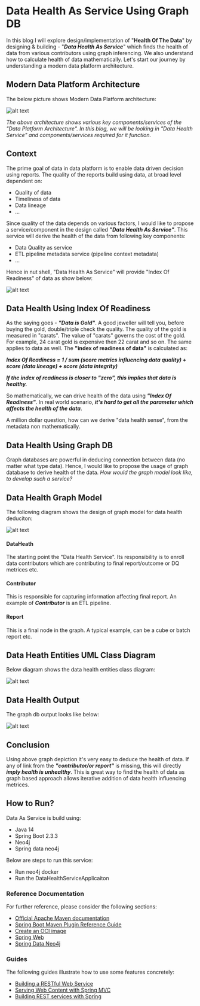 # Data Health As Service Using Graph DB

In this blog I will explore design/implementation of "**Health Of The Data**" by designing & building - "**_Data Health As Service_**" which finds the health of data from various contributors using graph inferencing. We also understand how to calculate health of data mathematically.
Let's start our journey by understanding a modern data platform architecture.
## Modern Data Platform Architecture
The below picture shows Modern Data Platform architecture:

![alt text](DataArchitecture.png)

_The above architecture shows various key components/services of the "Data Platform Architecture". In this blog, we will be looking in "Data Health Service" and components/services required for it function._

## Context
The prime goal of data in data platform is to enable data driven decision using reports. The quality of the reports build using data, at broad level dependent on:
- Quality of data
- Timeliness of data
- Data lineage
- ...

Since quality of the data depends on various factors, I would like to propose a service/component in the design called _**"Data Health As Service"**_. This service will derive the health of the data from following key components:
- Data Quality as service
- ETL pipeline metadata service (pipeline context metadata)
- ...

Hence in nut shell, "Data Health As Service" will provide "Index Of Readiness" of data as show below:

![alt text](datahealth-indexofreadiness.png)

## Data Health Using Index Of Readiness

As the saying goes - **_"Data is Gold"_**. A good jeweller will tell you, before buying the gold, double/triple check the quality. The quality of the gold is measured in "carats". The value of "carats" governs the cost of the gold. For example, 24 carat gold is expensive then 22 carat and so on.
The same applies to data as well.
The **"index of readiness of data"** is calculated as:

**_Index Of Readiness = 1 / sum (score  metrics influencing data quality) + score (data lineage) + score (data integrity)_**

_**If the index of readiness is closer to "zero", this implies that data is healthy.**_

So mathematically, we can drive health of the data using **_"Index Of Readiness"_**. In real world scenario, _**it's hard to get all the parameter which affects the health of the data**_.

A million dollar question, how can we derive "data health sense", from the metadata non mathematically.

## Data Health Using Graph DB

Graph databases are powerful in deducing connection between data (no matter what type data). Hence, I would like to propose the usage of graph database to derive health of the data. _How would the graph model look like, to develop such a service?_

## Data Health Graph Model

The following diagram shows the design of graph model for data health deduciton:

![alt text](datahealth-graphdb-model.png)

#### DataHeath
   The starting point the "Data Health Service". Its responsibility is to enroll data contributors which are contributing to final report/outcome or DQ metrices etc.
#### Contributor
   This is responsible for capturing information affecting final report. An example of _**Contributor**_ is an ETL pipeline.
#### Report
   This is a final node in the graph. A typical example, can be a cube or batch report etc.
   

## Data Heath Entities UML Class Diagram

Below diagram shows the data health entities class diagram:

![alt text](datahealth-entities-classmodel.png)

## Data Health Output
The graph db output looks like below:

![alt text](datahealth-graph-output.png)

## Conclusion

Using above graph depiction it's very easy to deduce the health of data. If any of link from the **_"contributor/or report"_**  is missing, this will directly **_imply health is unhealthy_**. This is great way to find the health of data as graph based approach allows iterative addition of data health influencing metrices.

## How to Run?
Data As Service is build using:
- Java 14
- Spring Boot 2.3.3
- Neo4j
- Spring data neo4j

Below are steps to run this service:
- Run neo4j docker
- Run the DataHealthServiceApplicaiton

### Reference Documentation
For further reference, please consider the following sections:

* [Official Apache Maven documentation](https://maven.apache.org/guides/index.html)
* [Spring Boot Maven Plugin Reference Guide](https://docs.spring.io/spring-boot/docs/2.3.3.RELEASE/maven-plugin/reference/html/)
* [Create an OCI image](https://docs.spring.io/spring-boot/docs/2.3.3.RELEASE/maven-plugin/reference/html/#build-image)
* [Spring Web](https://docs.spring.io/spring-boot/docs/2.3.3.RELEASE/reference/htmlsingle/#boot-features-developing-web-applications)
* [Spring Data Neo4j](https://spring.io/projects/spring-data-neo4j)


### Guides
The following guides illustrate how to use some features concretely:

* [Building a RESTful Web Service](https://spring.io/guides/gs/rest-service/)
* [Serving Web Content with Spring MVC](https://spring.io/guides/gs/serving-web-content/)
* [Building REST services with Spring](https://spring.io/guides/tutorials/bookmarks/)

